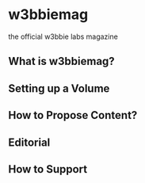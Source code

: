 # w3bbiemag

the official w3bbie labs magazine

## What is w3bbiemag?
## Setting up a Volume
## How to Propose Content?
## Editorial
## How to Support
